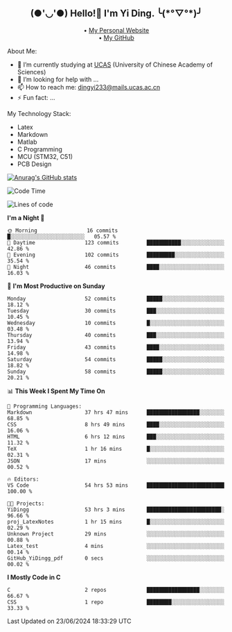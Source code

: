 <h2 align="center">(●'◡'●) Hello!👋 I'm Yi Ding. ╰(*°▽°*)╯</h2>
<p align="center">
  • <a href="https://yidingg.github.io/YiDingg/#/">My Personal Website</a><br>
  • <a href="https://github.com/YiDingg">My GitHub</a>
</p>

About Me:
- 🔭 I’m currently studying at [UCAS](https://www.ucas.ac.cn/) (University of Chinese Academy of Sciences)
- 🤔 I’m looking for help with ...
- 📫 How to reach me: dingyi233@mails.ucas.ac.cn
- ⚡ Fun fact: ...

My Technology Stack:
- Latex
- Markdown
- Matlab
- C Programming
- MCU (STM32, C51)
- PCB Design

[![Anurag's GitHub stats](https://github-readme-stats.vercel.app/api?username=YiDingg)](https://github.com/anuraghazra/github-readme-stats)

<!--START_SECTION:waka-->
![Code Time](http://img.shields.io/badge/Code%20Time-72%20hrs%209%20mins-blue)

![Lines of code](https://img.shields.io/badge/From%20Hello%20World%20I%27ve%20Written-405.1%20thousand%20lines%20of%20code-blue)

**I'm a Night 🦉** 

```text
🌞 Morning                16 commits          █░░░░░░░░░░░░░░░░░░░░░░░░   05.57 % 
🌆 Daytime                123 commits         ███████████░░░░░░░░░░░░░░   42.86 % 
🌃 Evening                102 commits         █████████░░░░░░░░░░░░░░░░   35.54 % 
🌙 Night                  46 commits          ████░░░░░░░░░░░░░░░░░░░░░   16.03 % 
```
📅 **I'm Most Productive on Sunday** 

```text
Monday                   52 commits          █████░░░░░░░░░░░░░░░░░░░░   18.12 % 
Tuesday                  30 commits          ███░░░░░░░░░░░░░░░░░░░░░░   10.45 % 
Wednesday                10 commits          █░░░░░░░░░░░░░░░░░░░░░░░░   03.48 % 
Thursday                 40 commits          ███░░░░░░░░░░░░░░░░░░░░░░   13.94 % 
Friday                   43 commits          ████░░░░░░░░░░░░░░░░░░░░░   14.98 % 
Saturday                 54 commits          █████░░░░░░░░░░░░░░░░░░░░   18.82 % 
Sunday                   58 commits          █████░░░░░░░░░░░░░░░░░░░░   20.21 % 
```


📊 **This Week I Spent My Time On** 

```text
💬 Programming Languages: 
Markdown                 37 hrs 47 mins      █████████████████░░░░░░░░   68.85 % 
CSS                      8 hrs 49 mins       ████░░░░░░░░░░░░░░░░░░░░░   16.06 % 
HTML                     6 hrs 12 mins       ███░░░░░░░░░░░░░░░░░░░░░░   11.32 % 
TeX                      1 hr 16 mins        █░░░░░░░░░░░░░░░░░░░░░░░░   02.31 % 
JSON                     17 mins             ░░░░░░░░░░░░░░░░░░░░░░░░░   00.52 % 

🔥 Editors: 
VS Code                  54 hrs 53 mins      █████████████████████████   100.00 % 

🐱‍💻 Projects: 
YiDingg                  53 hrs 3 mins       ████████████████████████░   96.66 % 
proj_LatexNotes          1 hr 15 mins        █░░░░░░░░░░░░░░░░░░░░░░░░   02.29 % 
Unknown Project          29 mins             ░░░░░░░░░░░░░░░░░░░░░░░░░   00.88 % 
Latex_test               4 mins              ░░░░░░░░░░░░░░░░░░░░░░░░░   00.14 % 
GitHub_YiDingg_pdf       0 secs              ░░░░░░░░░░░░░░░░░░░░░░░░░   00.02 % 
```

**I Mostly Code in C** 

```text
C                        2 repos             █████████████████░░░░░░░░   66.67 % 
CSS                      1 repo              ████████░░░░░░░░░░░░░░░░░   33.33 % 
```




 Last Updated on 23/06/2024 18:33:29 UTC
<!--END_SECTION:waka-->
